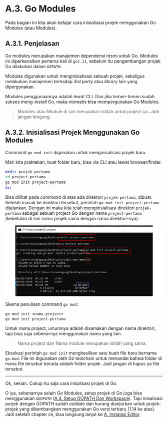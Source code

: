 # A.3. Go Modules

Pada bagian ini kita akan belajar cara inisialisasi projek menggunakan Go Modules (atau Modules).

## A.3.1. Penjelasan

Go modules merupakan manajemen dependensi resmi untuk Go. Modules ini diperkenalkan pertama kali di `go1.11`, sebelum itu pengembangan projek Go dilakukan dalam `GOPATH`.

Modules digunakan untuk menginisialisasi sebuah projek, sekaligus melakukan manajemen terhadap *3rd party* atau *library* lain yang dipergunakan.

Modules penggunaannya adalah lewat CLI. Dan jika temen-temen sudah sukses meng-*install* Go, maka otomatis bisa mempergunakan Go Modules.

> Modules atau Module di sini merupakan istilah untuk project ya. Jadi jangan bingung.

## A.3.2. Inisialisasi Projek Menggunakan Go Modules

Command `go mod init` digunakan untuk menginisalisasi projek baru.

Mari kita praktekan, buat folder baru, bisa via CLI atau lewat browser/finder.

```bash
mkdir projek-pertama
cd project-pertama
go mod init project-pertama
dir
```

Bisa dilihat pada *command* di atas ada direktori `projek-pertama`, dibuat. Setelah masuk ke direktori tersebut, perintah `go mod init project-pertama` dijalankan. Dengan ini maka kita telah menginisialisasi direktori `projek-pertama` sebagai sebuah project Go dengan nama `project-pertama` (kebetulan di sini nama projek sama dengan nama direktori-nya).

![Init project](images/A_go_modules_1_initmodule.png)

Skema penulisan command `go mod`:

```
go mod init <nama-project>
go mod init project-pertama
```

Untuk nama project, umumnya adalah disamakan dengan nama direktori, tapi bisa saja sebenarnya menggunakan nama yang lain.

> Nama project dan Nama module merupakan istilah yang sama.

Eksekusi perintah `go mod init` menghasilkan satu buah file baru bernama `go.mod`. File ini digunakan oleh Go toolchain untuk menandai bahwa folder di mana file tersebut berada adalah folder projek. Jadi jangan di hapus ya file tersebut.

---

Ok, sekian. Cukup itu saja cara inisalisasi projek di Go.

O iya, sebenarnya selain Go Modules, setup projek di Go juga bisa menggunakan `$GOPATH` ([A.4. Setup GOPATH Dan Workspace](/A-gopath-dan-workspace.html)). Tapi inisalisasi porjek dengan GOPATH sudah outdate dan kurang dianjurkan untuk projek-projek yang dikembangkan menggunakan Go versi terbaru (1.14 ke atas). Jadi setelah chapter ini, bisa langsung lanjut ke [A. Instalasi Editor](/A-instalasi-editor.html).
